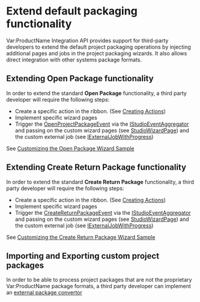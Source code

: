 # Extend default packaging functionality

Var:ProductName Integration API provides support for third-party developers to extend the default project packaging operations by injecting additional pages and jobs in the project packaging wizards. It also allows direct integration with other systems package formats.

## Extending **Open Package** functionality

In order to extend the standard **Open Package** functionality, a third party developer will require the following steps:
- Create a specific action in the ribbon. (See [Creating Actions](creating_actions.md))
- Implement specific wizard pages 
- Trigger the [OpenProjectPackageEvent](../../api/integration/Sdl.TranslationStudioAutomation.IntegrationApi.Events.OpenProjectPackageEvent.yml) via the [IStudioEventAggregator](../../api/integration/Sdl.Desktop.IntegrationApi.Interfaces.IStudioEventAggregator.yml) and passing on the custom wizard pages (see [StudioWizardPage](../../api/integration/Sdl.Desktop.IntegrationApi.Wizard.StudioWizardPage.yml)) and the custom external job (see [IExternalJobWithProgress](../../api/integration/Sdl.Desktop.IntegrationApi.Jobs.IExternalJobWithProgress.yml))

See [Customizing the Open Package Wizard Sample](customize_open_package_wizard.md)

## Extending **Create Return Package** functionality

In order to extend the standard **Create Return Package** functionality, a third party developer will require the following steps:
- Create a specific action in the ribbon. (See [Creating Actions](creating_actions.md))
- Implement specific wizard pages 
- Trigger the [CreateReturnPackageEvent](../../api/integration/Sdl.TranslationStudioAutomation.IntegrationApi.Events.CreateReturnPackageEvent.yml) via the [IStudioEventAggregator](../../api/integration/Sdl.Desktop.IntegrationApi.Interfaces.IStudioEventAggregator.yml) and passing on the custom wizard pages (see [StudioWizardPage](../../api/integration/Sdl.Desktop.IntegrationApi.Wizard.StudioWizardPage.yml)) and the custom external job (see [IExternalJobWithProgress](../../api/integration/Sdl.Desktop.IntegrationApi.Jobs.IExternalJobWithProgress.yml))

See [Customizing the Create Return Package Wizard Sample](customize_create_return_package_wizard.md)

## Importing and Exporting custom project packages

In order to be able to process project packages that are not the proprietary Var:ProductName package formats, a third party developer can implement an [external package convertor](../../api/integration/Sdl.TranslationStudioAutomation.IntegrationApi.Packaging.IExternalPackageConverter.yml)

